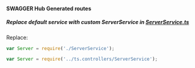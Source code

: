 #### SWAGGER Hub Generated routes

##### Replace default service with custom ServerService in [ServerService.ts](../controllers/ServerService.ts)

Replace:
```javascript
var Server = require('./ServerService');
```
```javascript
var Server = require('../ts.controllers/ServerService');
```

